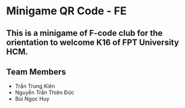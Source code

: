 # Minigame QR Code - FE

## This is a minigame of F-code club for the orientation to welcome K16 of FPT University HCM.

## Team Members

- Trần Trung Kiên
- Nguyễn Trần Thiên Đức
- Bùi Ngọc Huy
